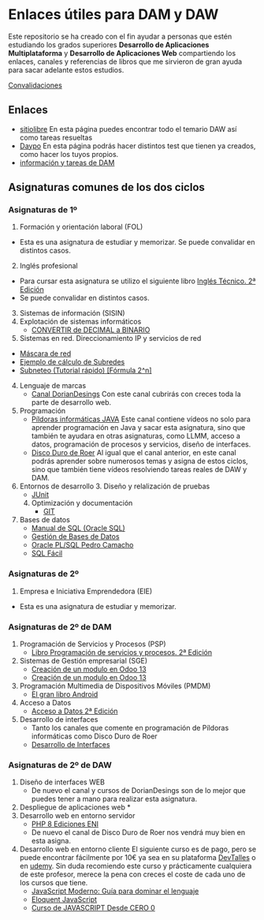 # Enlaces útiles para DAM y DAW
Este repositorio se ha creado con el fin ayudar a personas que estén estudiando los grados superiores **Desarrollo de Aplicaciones Multiplataforma** y **Desarrollo de Aplicaciones Web** compartiendo los enlaces, canales y referencias de libros que me sirvieron de gran ayuda para sacar adelante estos estudios.

[Convalidaciones](https://todofp.es/convalidaciones-equivalencias-homologaciones/convalidaciones.html)

## Enlaces
 * [sitiolibre](https://www.sitiolibre.com/)  En esta página puedes encontrar todo el temario DAW así como tareas resueltas
 * [Daypo](https://www.daypo.com/) En esta página podrás hacer distintos test que tienen ya creados, como hacer los tuyos propios.
 * [información y tareas de DAM](https://gradosuperiordam.top/)


## Asignaturas comunes de los dos ciclos
### Asignaturas de 1º
1. Formación y orientación laboral (FOL)
 * Esta es una asignatura de estudiar y memorizar. Se puede convalidar en distintos casos.
2. Inglés profesional
 * Para cursar esta asignatura se utilizo el siguiente libro [Inglés Técnico. 2ª Edición ](https://www.garceta.es/catalogo/libro.php?ISBN=978-84-1622-892-8)
 * Se puede convalidar en distintos casos.
3. Sistemas de información (SISIN)
 1. Explotación de sistemas informáticos
    * [CONVERTIR de DECIMAL a BINARIO](https://www.youtube.com/watch?v=fGu0tM5u4b4)
 3. Sistemas en red. Direccionamiento IP y servicios de red
   * [Máscara de red](https://es.wikipedia.org/wiki/M%C3%A1scara_de_red)
   * [Ejemplo de cálculo de Subredes](https://www.youtube.com/watch?v=lEKR7WtKzDA)
   * [Subneteo (Tutorial rápido) [Fórmula 2^n]](https://www.youtube.com/watch?v=uhA2Tjs2zh0)
4. Lenguaje de marcas
   * [Canal DorianDesings](https://www.youtube.com/@DorianDesings) Con este canal cubrirás con creces toda la parte de desarrollo web.
5. Programación
   * [Píldoras informáticas JAVA](https://www.youtube.com/watch?v=U709qY6S9rA&list=PLU8oAlHdN5BktAXdEVCLUYzvDyqRQJ2lk) Este canal contiene vídeos no solo para aprender programación en Java y sacar esta asignatura, sino que también te ayudara en otras asignaturas, como LLMM, acceso a datos, programación de procesos y servicios, diseño de interfaces.
   * [Disco Duro de Roer](https://www.youtube.com/c/DiscoDurodeRoer/videos) Al igual que el canal anterior, en este canal podrás aprender sobre numerosos temas y asigna de estos ciclos, sino que también tiene vídeos resolviendo tareas reales de DAW y DAM.
6. Entornos de desarrollo
   3. Diseño y relalización de pruebas
      * [JUnit ](https://www.youtube.com/watch?v=EOkoVm3rtNQ&list=PLTd5ehIj0goML37B7s9I9iN2zhJCfxJBC)
   4. Optimización y documentación
      * [GIT](https://www.youtube.com/watch?v=jSJ8xhKtfP4&list=PLTd5ehIj0goMCnj6V5NdzSIHBgrIXckGU)
7. Bases de datos
   * [Manual de SQL (Oracle SQL)](https://jorgesanchez.net/manuales/sql/intro-sql-sql2016.html#)
   * [Gestión de Bases de Datos](https://gestionbasesdatos.readthedocs.io/es/latest/index.html)
   * [Oracle PL/SQL Pedro Camacho](https://www.youtube.com/playlist?list=PLTt_5WPJqE-l90KDcxe1njAvDqwhrvbLV)
   * [SQL Fácil](https://www.marcombo.com/sql-facil-9788426721006/)
### Asignaturas de 2º
1. Empresa e Iniciativa Emprendedora (EIE)
 * Esta es una asignatura de estudiar y memorizar.


### Asignaturas de 2º de DAM
1. Programación de Servicios y Procesos (PSP)
   * [Libro Programación de servicios y procesos. 2ª Edición](https://www.garceta.es/catalogo/libro.php?ISBN=978-84-1728-931-7&idd=12)
2. Sistemas de Gestión empresarial (SGE)
   * [Creación de un modulo en Odoo 13](https://www.youtube.com/watch?v=EOVcF7Ujvh4)
   * [Creación de un modulo en Odoo 13](https://www.youtube.com/watch?v=0PDqeUG3azo)
3. Programación Multimedia de Dispositivos Móviles (PMDM)
   * [El gran libro Android](https://www.marcombo.com/el-gran-libro-de-android-9ed-9788426733665/)
4. Acceso a Datos
   * [Acceso a Datos 2ª Edición ](https://www.garceta.es/catalogo/libro.php?ISBN=978-84-1622-860-7&idd=12)
5. Desarrollo de interfaces
   * Tanto los canales que comente en programación de Píldoras informáticas como Disco Duro de Roer
   * [Desarrollo de Interfaces](https://www.youtube.com/@desarrollodeinterfaces846/playlists)

### Asignaturas de 2º de DAW
1. Diseño de interfaces WEB
   * De nuevo el canal y cursos de DorianDesings son de lo mejor que puedes tener a mano para realizar esta asignatura.
2. Despliegue de aplicaciones web
   *
3. Desarrollo web en entorno servidor
   * [PHP 8 Ediciones ENI](https://www.ediciones-eni.com/libro/php-8-desarrolle-un-sitio-web-dinamico-e-interactivo-9782409033087)
   * De nuevo el canal de Disco Duro de Roer nos vendrá muy bien en esta asigna.
4. Desarrollo web en entorno cliente
   El siguiente curso es de pago, pero se puede encontrar fácilmente por 10€ ya sea en su plataforma [DevTalles](https://cursos.devtalles.com/) o en [udemy](https://www.udemy.com/). Sin duda recomiendo este curso y prácticamente cualquiera de este profesor, merece la pena con creces el coste de cada uno de los cursos que tiene.
   * [JavaScript Moderno: Guía para dominar el lenguaje](https://cursos.devtalles.com/courses/javascript-moderno)
   * [Eloquent JavaScript](https://eloquentjs-es.thedojo.mx/)
   * [Curso de JAVASCRIPT Desde CERO 0 ](https://www.youtube.com/watch?v=tGtxX5x8pKU&list=PLROIqh_5RZeBAnmi0rqLkyZIAVmT5lZxG)
